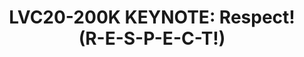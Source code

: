 ---
categories:
- lvc20
description: Free, open source software is mainly founded on legal tools, like copyright,
  licenses. From a lawyer's perspective, that means "compliance". But I want to extend
  the concept of compliance, by outlining that complying with the rules means *respect*
  for other people's work and interest. With the paradigm shifting, with more and
  more workloads happening on the cloud, this is all the more a crucial point, needing
  respect, besides compliance.
image: /assets/images/featured-images/lvc20/LVC20-200K.png
session_id: LVC20-200K
session_room: '[Track 1] IoT/Edge/Embedded'
session_slot:
  end_time: 2020-09-23 08:40
  start_time: 2020-09-23 08:15
session_speakers:
- speaker_bio: Lawyer, with 25 years&#39; experience in IT, Carlo has been involved
    in top class actions and litigation revolving around free and open source. Has
    been for more than 10 years General Counsel (external) to the Free Software Foundation
    Europe. Now he&#39;s serving in the IP&amp;Open Source Advisory team at UNTIL
    (UN Initiative), is a partner of Open Chain, and a member of the legal team of
    the FSFE, as well as of the Legal Network (world largest, non partizan forum discussing
    Free and open source software).
  speaker_company: Array
  speaker_image: http://avatars.sched.co/f/18/10468627/avatar.jpg.320x320px.jpg?e08
  speaker_name: Carlo Piana
  speaker_position: Partner
  speaker_role: attendee, speaker
session_track: Open Source Development
tag: session
tags: Open Source Development
title: 'LVC20-200K KEYNOTE: Respect! (R-E-S-P-E-C-T!)'
---